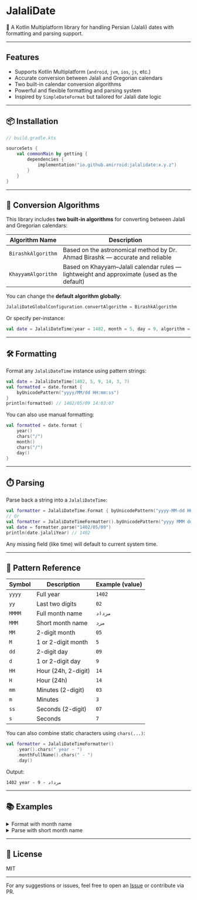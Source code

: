 # JalaliDate

📆 A Kotlin Multiplatform library for handling Persian (Jalali) dates with formatting and parsing
support.

---

## Features

- Supports Kotlin Multiplatform (`android`, `jvm`, `ios`, `js`, etc.)
- Accurate conversion between Jalali and Gregorian calendars
- Two built-in calendar conversion algorithms
- Powerful and flexible formatting and parsing system
- Inspired by `SimpleDateFormat` but tailored for Jalali date logic

---

## 📦 Installation

```kotlin
// build.gradle.kts

sourceSets {
    val commonMain by getting {
        dependencies {
            implementation("io.github.amirroid:jalalidate:x.y.z")
        }
    }
}
```

---

## 🔁 Conversion Algorithms

This library includes **two built-in algorithms** for converting between Jalali and Gregorian
calendars:

| Algorithm Name     | Description                                                                                |
|--------------------|--------------------------------------------------------------------------------------------|
| `BirashkAlgorithm` | Based on the astronomical method by Dr. Ahmad Birashk — accurate and reliable              |
| `KhayyamAlgorithm` | Based on Khayyam–Jalali calendar rules — lightweight and approximate (used as the default) |

You can change the **default algorithm globally**:

```kotlin
JalaliDateGlobalConfiguration.convertAlgorithm = BirashkAlgorithm
```

Or specify per-instance:

```kotlin
val date = JalaliDateTime(year = 1402, month = 5, day = 9, algorithm = BirashkAlgorithm)
```

---

## 🛠️ Formatting

Format any `JalaliDateTime` instance using pattern strings:

```kotlin
val date = JalaliDateTime(1402, 5, 9, 14, 3, 7)
val formatted = date.format {
    byUnicodePattern("yyyy/MM/dd HH:mm:ss")
}
println(formatted) // 1402/05/09 14:03:07
```

You can also use manual formatting:

```kotlin
val formatted = date.format {
    year()
    chars("/")
    month()
    chars("/")
    day()
}
```

---

## ⏱️ Parsing

Parse back a string into a `JalaliDateTime`:

```kotlin
val formatter = JalaliDateTime.Format { byUnicodePattern("yyyy-MM-dd HH:mm:ss") }
// Or
val formatter = JalaliDateTimeFormatter().byUnicodePattern("yyyy MMM dd")
val date = formatter.parse("1402/05/09")
println(date.jalaliYear) // 1402
```

Any missing field (like time) will default to current system time.

---

## 🧾 Pattern Reference

| Symbol | Description         | Example (value) |
|--------|---------------------|-----------------|
| `yyyy` | Full year           | `1402`          |
| `yy`   | Last two digits     | `02`            |
| `MMMM` | Full month name     | `مرداد`         |
| `MMM`  | Short month name    | `مرد`           |
| `MM`   | 2-digit month       | `05`            |
| `M`    | 1 or 2-digit month  | `5`             |
| `dd`   | 2-digit day         | `09`            |
| `d`    | 1 or 2-digit day    | `9`             |
| `HH`   | Hour (24h, 2-digit) | `14`            |
| `H`    | Hour (24h)          | `14`            |
| `mm`   | Minutes (2-digit)   | `03`            |
| `m`    | Minutes             | `3`             |
| `ss`   | Seconds (2-digit)   | `07`            |
| `s`    | Seconds             | `7`             |

You can also combine static characters using `chars(...)`:

```kotlin
val formatter = JalaliDateTimeFormatter()
    .year().chars(" year - ")
    .monthFullName().chars(" - ")
    .day()
```

Output:

```
1402 year - مرداد - 9
```

---

## 📚 Examples

<details>
<summary>Format with month name</summary>

```kotlin
val date = JalaliDateTime(1402, 5, 9)
val formatted = date.format {
    byUnicodePattern("yyyy MMMM dd")
}
// Output: 1402 مرداد 09
```

</details>

<details>
<summary>Parse with short month name</summary>

```kotlin
val input = "1402 مرد 09"
val formatter = JalaliDateTimeFormatter().byUnicodePattern("yyyy MMM dd")
val date = formatter.parse(input)
println(date.jalaliMonth) // 5
```

</details>

---

## 📜 License

MIT

---

For any suggestions or issues, feel free to open
an [Issue](https://github.com/amirroid/JalaliDate/issues) or contribute via PR.